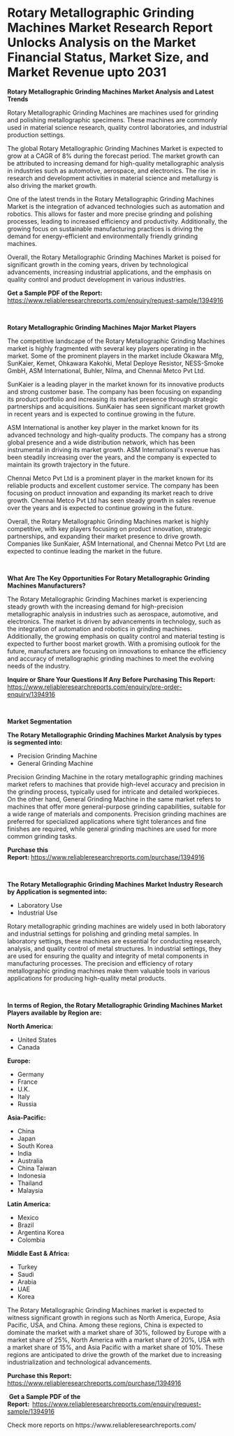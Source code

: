 <p><h1>Rotary Metallographic Grinding Machines Market Research Report Unlocks Analysis on the Market Financial Status, Market Size, and Market Revenue upto 2031</h1></p><p><strong>Rotary Metallographic Grinding Machines Market Analysis and Latest Trends</strong></p>
<p><p>Rotary Metallographic Grinding Machines are machines used for grinding and polishing metallographic specimens. These machines are commonly used in material science research, quality control laboratories, and industrial production settings.</p><p>The global Rotary Metallographic Grinding Machines Market is expected to grow at a CAGR of 8% during the forecast period. The market growth can be attributed to increasing demand for high-quality metallographic analysis in industries such as automotive, aerospace, and electronics. The rise in research and development activities in material science and metallurgy is also driving the market growth.</p><p>One of the latest trends in the Rotary Metallographic Grinding Machines Market is the integration of advanced technologies such as automation and robotics. This allows for faster and more precise grinding and polishing processes, leading to increased efficiency and productivity. Additionally, the growing focus on sustainable manufacturing practices is driving the demand for energy-efficient and environmentally friendly grinding machines.</p><p>Overall, the Rotary Metallographic Grinding Machines Market is poised for significant growth in the coming years, driven by technological advancements, increasing industrial applications, and the emphasis on quality control and product development in various industries.</p></p>
<p><strong>Get a Sample PDF of the Report:&nbsp;</strong> <a href="https://www.reliableresearchreports.com/enquiry/request-sample/1394916">https://www.reliableresearchreports.com/enquiry/request-sample/1394916</a></p>
<p>&nbsp;</p>
<p><strong>Rotary Metallographic Grinding Machines Major Market Players</strong></p>
<p><p>The competitive landscape of the Rotary Metallographic Grinding Machines market is highly fragmented with several key players operating in the market. Some of the prominent players in the market include Okawara Mfg, SunKaier, Kemet, Ohkawara Kakohki, Metal Deploye Resistor, NESS-Smoke GmbH, ASM International, Buhler, Nilma, and Chennai Metco Pvt Ltd.</p><p>SunKaier is a leading player in the market known for its innovative products and strong customer base. The company has been focusing on expanding its product portfolio and increasing its market presence through strategic partnerships and acquisitions. SunKaier has seen significant market growth in recent years and is expected to continue growing in the future.</p><p>ASM International is another key player in the market known for its advanced technology and high-quality products. The company has a strong global presence and a wide distribution network, which has been instrumental in driving its market growth. ASM International's revenue has been steadily increasing over the years, and the company is expected to maintain its growth trajectory in the future.</p><p>Chennai Metco Pvt Ltd is a prominent player in the market known for its reliable products and excellent customer service. The company has been focusing on product innovation and expanding its market reach to drive growth. Chennai Metco Pvt Ltd has seen steady growth in sales revenue over the years and is expected to continue growing in the future.</p><p>Overall, the Rotary Metallographic Grinding Machines market is highly competitive, with key players focusing on product innovation, strategic partnerships, and expanding their market presence to drive growth. Companies like SunKaier, ASM International, and Chennai Metco Pvt Ltd are expected to continue leading the market in the future.</p></p>
<p>&nbsp;</p>
<p><strong>What Are The Key Opportunities For Rotary Metallographic Grinding Machines Manufacturers?</strong></p>
<p><p>The Rotary Metallographic Grinding Machines market is experiencing steady growth with the increasing demand for high-precision metallographic analysis in industries such as aerospace, automotive, and electronics. The market is driven by advancements in technology, such as the integration of automation and robotics in grinding machines. Additionally, the growing emphasis on quality control and material testing is expected to further boost market growth. With a promising outlook for the future, manufacturers are focusing on innovations to enhance the efficiency and accuracy of metallographic grinding machines to meet the evolving needs of the industry.</p></p>
<p><strong>Inquire or Share Your Questions If Any Before Purchasing This Report:</strong> <a href="https://www.reliableresearchreports.com/enquiry/pre-order-enquiry/1394916">https://www.reliableresearchreports.com/enquiry/pre-order-enquiry/1394916</a></p>
<p>&nbsp;</p>
<p><strong>Market Segmentation</strong></p>
<p><strong>The Rotary Metallographic Grinding Machines Market Analysis by types is segmented into:</strong></p>
<p><ul><li>Precision Grinding Machine</li><li>General Grinding Machine</li></ul></p>
<p><p>Precision Grinding Machine in the rotary metallographic grinding machines market refers to machines that provide high-level accuracy and precision in the grinding process, typically used for intricate and detailed workpieces. On the other hand, General Grinding Machine in the same market refers to machines that offer more general-purpose grinding capabilities, suitable for a wide range of materials and components. Precision grinding machines are preferred for specialized applications where tight tolerances and fine finishes are required, while general grinding machines are used for more common grinding tasks.</p></p>
<p><strong>Purchase this Report:&nbsp;</strong><a href="https://www.reliableresearchreports.com/purchase/1394916">https://www.reliableresearchreports.com/purchase/1394916</a></p>
<p>&nbsp;</p>
<p><strong>The Rotary Metallographic Grinding Machines Market Industry Research by Application is segmented into:</strong></p>
<p><ul><li>Laboratory Use</li><li>Industrial Use</li></ul></p>
<p><p>Rotary metallographic grinding machines are widely used in both laboratory and industrial settings for polishing and grinding metal samples. In laboratory settings, these machines are essential for conducting research, analysis, and quality control of metal structures. In industrial settings, they are used for ensuring the quality and integrity of metal components in manufacturing processes. The precision and efficiency of rotary metallographic grinding machines make them valuable tools in various applications for producing high-quality metal products.</p></p>
<p>&nbsp;</p>
<p><strong>In terms of Region, the Rotary Metallographic Grinding Machines Market Players available by Region are:</strong></p>
<p>
    <p> <strong> North America: </strong>
        <ul>
            <li>United States</li>
            <li>Canada</li>
        </ul>
        </p> 
    <p> <strong> Europe: </strong>
        <ul>
            <li>Germany</li>
            <li>France</li>
            <li>U.K.</li>
            <li>Italy</li>
            <li>Russia</li>
        </ul>
        </p> 
    <p> <strong> Asia-Pacific: </strong>
        <ul>
            <li>China</li>
            <li>Japan</li>
            <li>South Korea</li>
            <li>India</li>
            <li>Australia</li>
            <li>China Taiwan</li>
            <li>Indonesia</li>
            <li>Thailand</li>
            <li>Malaysia</li>
        </ul>
        </p> 
    <p> <strong> Latin America: </strong>
        <ul>
            <li>Mexico</li>
            <li>Brazil</li>
            <li>Argentina Korea</li>
            <li>Colombia</li>
        </ul>
        </p> 
    <p> <strong> Middle East & Africa: </strong>
        <ul>
            <li>Turkey</li>
            <li>Saudi</li>
            <li>Arabia</li>
            <li>UAE</li>
            <li>Korea</li>
        </ul>
    </p>
    </p>
<p><p>The Rotary Metallographic Grinding Machines market is expected to witness significant growth in regions such as North America, Europe, Asia Pacific, USA, and China. Among these regions, China is expected to dominate the market with a market share of 30%, followed by Europe with a market share of 25%, North America with a market share of 20%, USA with a market share of 15%, and Asia Pacific with a market share of 10%. These regions are anticipated to drive the growth of the market due to increasing industrialization and technological advancements.</p></p>
<p><strong>Purchase this Report: </strong><a href="https://www.reliableresearchreports.com/purchase/1394916">https://www.reliableresearchreports.com/purchase/1394916</a></p>
<p>&nbsp;<strong>Get a Sample PDF of the Report:&nbsp;&nbsp;</strong><a href="https://www.reliableresearchreports.com/enquiry/request-sample/1394916">https://www.reliableresearchreports.com/enquiry/request-sample/1394916</a></p>
<p><strong></strong></p>
<p>Check more reports on https://www.reliableresearchreports.com/</p>